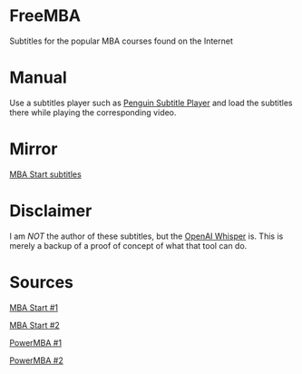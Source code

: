 # FreeMBA
Subtitles for the popular MBA courses found on the Internet

# Manual
Use a subtitles player such as [Penguin Subtitle Player](https://github.com/carsonip/Penguin-Subtitle-Player/releases) and load the subtitles there while playing the corresponding video.

# Mirror
[MBA Start subtitles](https://archive.org/details/mba_start_subtitles)

# Disclaimer
I am *NOT* the author of these subtitles, but the [OpenAI Whisper](https://freesubtitles.ai/) is. This is merely a backup of a proof of concept of what that tool can do.

# Sources
[MBA Start #1](https://archive.org/details/mbastart_202304)

[MBA Start #2](https://btcache.me/torrent/2BC4AFBB74F85B12379FAC540281E78311E7C3BF)

[PowerMBA #1](https://archive.org/details/powermba_202304)

[PowerMBA #2](https://btcache.me/torrent/C92E527CCEDDAC1EFE67990C3E404AD87D015A1F)
